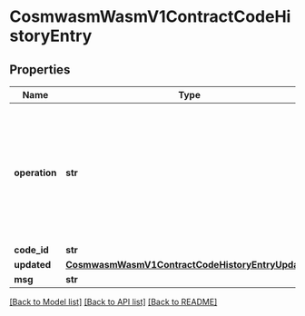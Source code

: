 # CosmwasmWasmV1ContractCodeHistoryEntry

## Properties
Name | Type | Description | Notes
------------ | ------------- | ------------- | -------------
**operation** | **str** | - CONTRACT_CODE_HISTORY_OPERATION_TYPE_UNSPECIFIED: ContractCodeHistoryOperationTypeUnspecified placeholder for empty value  - CONTRACT_CODE_HISTORY_OPERATION_TYPE_INIT: ContractCodeHistoryOperationTypeInit on chain contract instantiation  - CONTRACT_CODE_HISTORY_OPERATION_TYPE_MIGRATE: ContractCodeHistoryOperationTypeMigrate code migration  - CONTRACT_CODE_HISTORY_OPERATION_TYPE_GENESIS: ContractCodeHistoryOperationTypeGenesis based on genesis data | [optional] [default to 'CONTRACT_CODE_HISTORY_OPERATION_TYPE_UNSPECIFIED']
**code_id** | **str** |  | [optional] 
**updated** | [**CosmwasmWasmV1ContractCodeHistoryEntryUpdated**](CosmwasmWasmV1ContractCodeHistoryEntryUpdated.md) |  | [optional] 
**msg** | **str** |  | [optional] 

[[Back to Model list]](../README.md#documentation-for-models) [[Back to API list]](../README.md#documentation-for-api-endpoints) [[Back to README]](../README.md)

